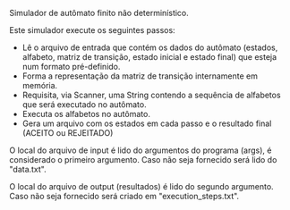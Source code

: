 Simulador de autômato finito não determinístico.

Este simulador execute os seguintes passos:

- Lê o arquivo de entrada que contém os dados do autômato (estados, alfabeto, matriz de transição, estado inicial e estado final) que esteja num formato pré-definido.
- Forma a representação da matriz de transição internamente em memória.
- Requisita, via Scanner, uma String contendo a sequência de alfabetos que será executado no autômato.
- Executa os alfabetos no autômato.
- Gera um arquivo com os estados em cada passo e o resultado final (ACEITO ou REJEITADO)

O local do arquivo de input é lido do argumentos do programa (args), é considerado o primeiro argumento. Caso não seja fornecido será lido do "data.txt".

O local do arquivo de output (resultados) é lido do segundo argumento. Caso não seja fornecido será criado em "execution_steps.txt". 